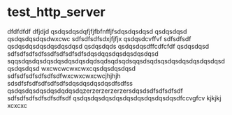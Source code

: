 # test_http_server
dfdfdfdf
dfjdjd
qsdqsdqsdqfjfjfbfnffjfsdqsdqsdqsd
qsdqsdqsd
qsdqsdqsdqsdwxcwc
sdfsdfsdfsdxjfjfjx
qsdqsdcvffvf
sdfsdfsdf
qsdqsdqsdqsdqsdqsdqsd
qsdqsdqds
qsdqsdqsdffcdfcfdf
qsdqsdqsd
sdfsdfsdfsdfssdfsdfsdfsdfsdqsdqqsdqsdqsdqsdqsd
sqqsdqsdqsdqsdqsdqsdqsdqdsqdsqdsqdsqqsdsqdsqsdqsdqsdqsdqsdqsd
qsdqsdqsd
wxcwcwcwxcwxcqsdqsdqsdqsd
sdfsdfsdfsdfsdfsdfwxcwxcwxcwcjhjhjh
sdsdfsfsdfsdfsdfsdfsdqsdqsdqsdqsdfsdfss
qsdqsdqsdqsdqsdqdqsdqzerzerzerzerzersdqsdsdfsdfsdfsdf
sdfsdfsdfsdfsdfsdfsdf
qsdqsdqsdqsdqsdqsdqsdqsdqsdqsdfccvgfcv
kjkjkj
xcxcxc

